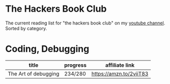 # The Hackers Book Club
The current reading list for "the hackers book club" on my [youtube channel](https://youtube.com/devnull1337). Sorted by category.

# Coding, Debugging
| title | progress | affiliate link |
|---|---|---|
| The Art of debugging |  234/280 | https://amzn.to/2viiT83 |

